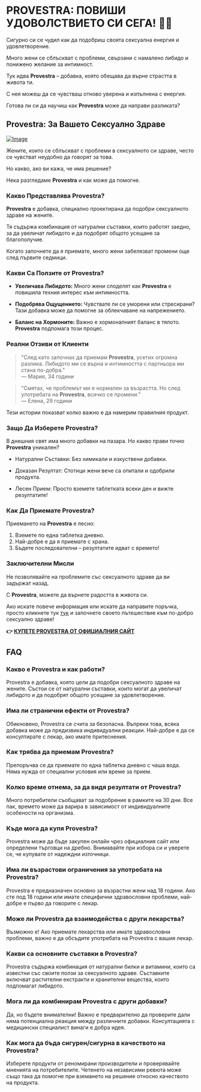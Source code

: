 # PROVESTRA: ПОВИШИ УДОВОЛСТВИЕТО СИ СЕГА! 🌸💖

Сигурно си се чудил как да подобриш своята сексуална енергия и удовлетворение. 

Много жени се сблъскват с проблеми, свързани с намалено либидо и понижено желание за интимност. 

Тук идва **Provestra** – добавка, която обещава да върне страстта в живота ти.

С нея можеш да се чувстваш отново уверена и изпълнена с енергия.

Готова ли си да научиш как **Provestra** може да направи разликата?

## Provestra: За Вашето Сексуално Здраве

[![Image](https://www2.sellhealth.com/42/provestra_b_3_1.jpg)](https://gchaffi.com/GoF7hHCl)

Жените, които се сблъскват с проблеми в сексуалното си здраве, често се чувстват неудобно да говорят за това. 

Но какво, ако ви кажа, че има решение?

Нека разгледаме **Provestra** и как може да помогне.

### Какво Представлява Provestra?

**Provestra** е добавка, специално проектирана да подобри сексуалното здраве на жените. 

Тя съдържа комбинация от натурални съставки, които работят заедно, за да увеличат либидото и да подобрят общото усещане за благополучие.

Когато започнете да я приемате, много жени забелязват промени още след първите седмици.

### Какви Са Ползите от Provestra?

- **Увеличава Либидото:** Много жени споделят как **Provestra** е повишила техния интерес към интимността.
  
- **Подобрява Ощущението:** Чувствате ли се уморени или стресирани? Тази добавка може да помогне за облекчаване на напрежението.

- **Баланс на Хормоните:** Важно е хормоналният баланс в тялото. **Provestra** подпомага този процес.

### Реални Отзиви от Клиенти

> "След като започнах да приемам **Provestra**, усетих огромна разлика. Либидото ми се върна и интимността с партньора ми стана по-добра."  
> — Мария, 34 години

> "Смятах, че проблемът ми е нормален за възрастта. Но след употребата на **Provestra**, всичко се промени."  
> — Елена, 29 години

Тези истории показват колко важно е да намерим правилния продукт. 

### Защо Да Изберете Provestra?

В днешния свят има много добавки на пазара. Но какво прави точно **Provestra** уникален?

- Натурални Съставки: Без химикали и изкуствени добавки.
  
- Доказан Резултат: Стотици жени вече са опитали и одобрили продукта.

- Лесен Прием: Просто вземете таблетката всеки ден и вижте резултатите!

### Как Да Приемате Provestra?

Приемането на **Provestra** е лесно:

1. Вземете по една таблетка дневно.
2. Най-добре е да я приемате с храна.
3. Бъдете последователни – резултатите идват с времето!

### Заключителни Мисли

Не позволявайте на проблемите със сексуалното здраве да ви задържат назад.

С **Provestra**, можете да върнете радостта в живота си.

Ако искате повече информация или искате да направите поръчка, просто кликнете тук [тук](https://gchaffi.com/GoF7hHCl) и започнете своето пътешествие към по-добро сексуално здраве!



**👉 [КУПЕТЕ PROVESTRA ОТ ОФИЦИАЛНИЯ САЙТ](https://gchaffi.com/GoF7hHCl)**

## FAQ

### Какво е Provestra и как работи?
Provestra е добавка, която цели да подобри сексуалното здраве на жените. Състои се от натурални съставки, които могат да увеличат либидото и да подобрят общото усещане за удовлетворение.

### Има ли странични ефекти от Provestra?
Обикновено, Provestra се счита за безопасна. Въпреки това, всяка добавка може да предизвика индивидуални реакции. Най-добре е да се консултирате с лекар, ако имате притеснения.

### Как трябва да приемам Provestra?
Препоръчва се да приемате по една таблетка дневно с чаша вода. Няма нужда от специални условия или време за прием.

### Колко време отнема, за да видя резултати от Provestra?
Много потребители съобщават за подобрение в рамките на 30 дни. Все пак, времето може да варира в зависимост от индивидуалните особености на организма.

### Къде мога да купя Provestra?
Provestra може да бъде закупен онлайн чрез официалния сайт или определени търговци на дребно. Внимавайте при избора си и уверете се, че купувате от надеждни източници.

### Има ли възрастови ограничения за употребата на Provestra?
Provestra е предназначен основно за възрастни жени над 18 години. Ако сте под 18 години или имате специфични здравословни проблеми, най-добре е първо да говорите с лекар.

### Може ли Provestra да взаимодейства с други лекарства?
Възможно е! Ако приемате лекарства или имате здравословни проблеми, важно е да обсъдите употребата на Provestra с вашия лекар.

### Какви са основните съставки в Provestra?
Provestra съдържа комбинация от натурални билки и витамини, които са известни със своите ползи за сексуалното здраве. Съставките включват растителни екстракти и хранителни вещества, които подпомагат либидото.

### Мога ли да комбинирам Provestra с други добавки?
Да, но бъдете внимателни! Важно е предварително да проверите дали няма потенциална реакция между различните добавки. Консултацията с медицински специалист винаги е добра идея.

### Как мога да бъда сигурен/сигурна в качеството на Provestra?
Изберете продукти от реномирани производители и проверявайте мненията на потребителите. Четенето на независими ревюта може също така да помогне при вземането на решение относно качеството на продукта.